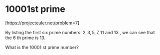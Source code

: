 # 10001st prime

[https://projecteuler.net/problem=7]



By listing the first six prime numbers: $2, 3, 5, 7, 11$ and $13$ , we can see that the $6$ th prime is $13$.

What is the $10001$ st prime number?
